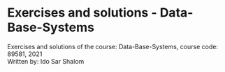 # Exercises and solutions - Data-Base-Systems <br />
Exercises and solutions of the course: Data-Base-Systems, course code: 89581, 2021 <br />
Written by: Ido Sar Shalom <br />
